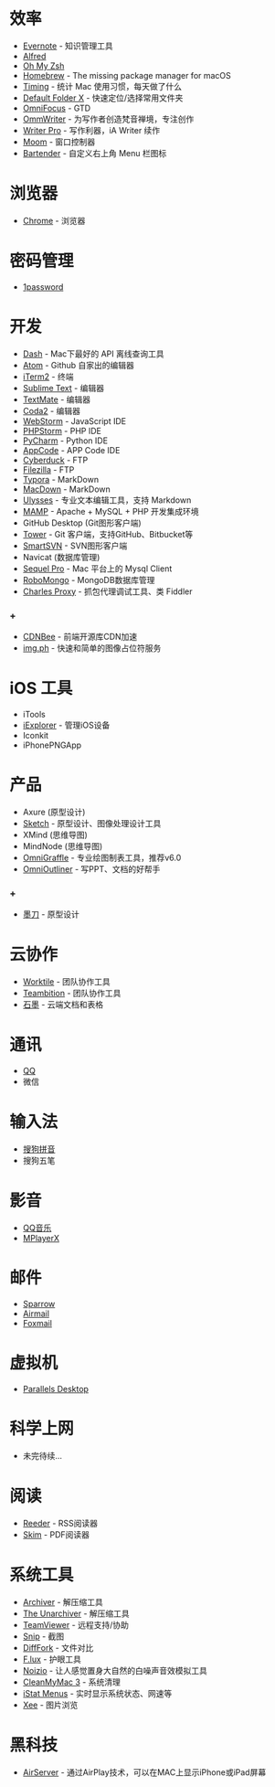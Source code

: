 # 效率

* [Evernote](https://evernote.com) - 知识管理工具
* [Alfred](https://www.alfredapp.com)
* [Oh My Zsh](https://github.com/robbyrussell/oh-my-zsh)
* [Homebrew](http://brew.sh) - The missing package manager for macOS
* [Timing](http://timingapp.com) - 统计 Mac 使用习惯，每天做了什么
* [Default Folder X](http://www.stclairsoft.com/DefaultFolderX/) - 快速定位/选择常用文件夹
* [OmniFocus](https://www.omnigroup.com/omnifocus/) - GTD
* [OmmWriter](http://www.ommwriter.com) - 为写作者创造梵音禅境，专注创作
* [Writer Pro](https://ia.net/writer/) - 写作利器，iA Writer 续作
* [Moom](https://manytricks.com/moom/) - 窗口控制器
* [Bartender](https://www.macbartender.com) - 自定义右上角 Menu 栏图标

# 浏览器

* [Chrome](https://www.google.com/chrome/) - 浏览器

# 密码管理

* [1password](https://1password.com/features/)

# 开发

* [Dash](https://kapeli.com/dash) - Mac下最好的 API 离线查询工具
* [Atom](https://atom.io) - Github 自家出的编辑器
* [iTerm2](https://www.iterm2.com) - 终端
* [Sublime Text](https://www.sublimetext.com) - 编辑器
* [TextMate](http://macromates.com) - 编辑器
* [Coda2](http://www.panic.com/coda/) - 编辑器
* [WebStorm](https://www.jetbrains.com/webstorm/) - JavaScript IDE
* [PHPStorm](https://www.jetbrains.com/phpstorm/) - PHP IDE
* [PyCharm](https://www.jetbrains.com/pycharm/) - Python IDE
* [AppCode](https://www.jetbrains.com/objc/) - APP Code IDE
* [Cyberduck](https://cyberduck.io) - FTP
* [Filezilla](https://filezilla-project.org) - FTP
* [Typora](https://typora.io) - MarkDown
* [MacDown](http://macdown.uranusjr.com) - MarkDown
* [Ulysses](https://ulyssesapp.com) - 专业文本编辑工具，支持 Markdown
* [MAMP](https://www.mamp.info) - Apache + MySQL + PHP 开发集成环境
* GitHub Desktop (Git图形客户端)
* [Tower](https://www.git-tower.com) - Git 客户端，支持GitHub、Bitbucket等
* [SmartSVN](http://www.smartsvn.com) - SVN图形客户端
* Navicat (数据库管理)
* [Sequel Pro](http://www.sequelpro.com) - Mac 平台上的 Mysql Client
* [RoboMongo](https://robomongo.org) - MongoDB数据库管理
* [Charles Proxy](https://www.charlesproxy.com) - 抓包代理调试工具、类 Fiddler


### +

* [CDNBee](https://cdnbee.com) - 前端开源库CDN加速
* [img.ph](https://img.ph) - 快速和简单的图像占位符服务

# iOS 工具

* iTools
* [iExplorer](https://www.macroplant.com/iexplorer/) - 管理iOS设备
* Iconkit
* iPhonePNGApp


# 产品

* Axure (原型设计)
* [Sketch](https://www.sketchapp.com) - 原型设计、图像处理设计工具
* XMind (思维导图)
* MindNode (思维导图)
* [OmniGraffle](https://www.omnigroup.com/omnigraffle) - 专业绘图制表工具，推荐v6.0
* [OmniOutliner](https://www.omnigroup.com/omnioutliner) - 写PPT、文档的好帮手


### +

* [墨刀](https://modao.cc) - 原型设计

# 云协作

* [Worktile](https://worktile.com) - 团队协作工具
* [Teambition](https://www.teambition.com) - 团队协作工具
* [石墨](https://shimo.im) - 云端文档和表格

# 通讯

* [QQ](http://im.qq.com/macqq/)
* 微信

# 输入法

* [搜狗拼音](http://pinyin.sogou.com/mac/)
* 搜狗五笔

# 影音

* [QQ音乐](http://y.qq.com/download/mac.html)
* [MPlayerX](http://mplayerx.org)

# 邮件

* [Sparrow](http://www.sparrowmailapp.com)
* [Airmail](http://airmailapp.com)
* [Foxmail](http://www.foxmail.com)

# 虚拟机

* [Parallels Desktop](http://www.parallels.com)

# 科学上网

* 未完待续...

# 阅读

* [Reeder](http://reederapp.com/mac/) - RSS阅读器
* [Skim](https://sourceforge.net/projects/skim-app/) - PDF阅读器

# 系统工具

* [Archiver](http://archiverapp.com) - 解压缩工具
* [The Unarchiver](https://itunes.apple.com/cn/app/the-unarchiver/id425424353?mt=12) - 解压缩工具
* [TeamViewer](https://www.teamviewer.com) - 远程支持/协助
* [Snip](http://snip.qq.com) - 截图
* [DiffFork](http://www.dotfork.com/difffork/) - 文件对比
* [F.lux](https://justgetflux.com) - 护眼工具
* [Noizio](http://noiz.io) - 让人感觉置身大自然的白噪声音效模拟工具
* [CleanMyMac 3](http://macpaw.com/cleanmymac) - 系统清理
* [iStat Menus](https://bjango.com/mac/istatmenus/) - 实时显示系统状态、网速等
* [Xee](http://xee.c3.cx) - 图片浏览

# 黑科技

* [AirServer](http://www.airserver.com) - 通过AirPlay技术，可以在MAC上显示iPhone或iPad屏幕
